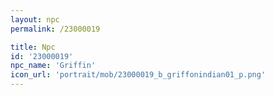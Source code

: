 ```yaml
---
layout: npc
permalink: /23000019

title: Npc
id: '23000019'
npc_name: 'Griffin'
icon_url: 'portrait/mob/23000019_b_griffonindian01_p.png'
---
```

